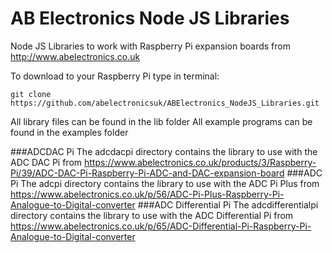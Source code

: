 AB Electronics Node JS Libraries
=====

Node JS Libraries to work with Raspberry Pi expansion boards from http://www.abelectronics.co.uk

To download to your Raspberry Pi type in terminal: 

```
git clone https://github.com/abelectronicsuk/ABElectronics_NodeJS_Libraries.git
```

All library files can be found in the lib folder
All example programs can be found in the examples folder

###ADCDAC Pi
The adcdacpi directory contains the library to use with the ADC DAC Pi from  https://www.abelectronics.co.uk/products/3/Raspberry-Pi/39/ADC-DAC-Pi-Raspberry-Pi-ADC-and-DAC-expansion-board
###ADC Pi 
The adcpi directory contains the library to use with the ADC Pi Plus from  https://www.abelectronics.co.uk/p/56/ADC-Pi-Plus-Raspberry-Pi-Analogue-to-Digital-converter
###ADC Differential Pi
The adcdifferentialpi directory contains the library to use with the ADC Differential Pi from https://www.abelectronics.co.uk/p/65/ADC-Differential-Pi-Raspberry-Pi-Analogue-to-Digital-converter
